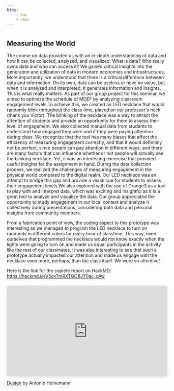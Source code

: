 ```yaml
---
hide:
    - toc
    - <h1>
---
```

#
## Measuring the World

The course on data provided us with an in-depth understanding of data and how it can be collected, analyzed, and visualized. What is data? Who really owns data and who can access it? We gained critical insights into the generation and utilization of data in modern economies and infrastructures. More importantly, we understood that there is a critical difference between data and information. On its own, data can be useless or have no value, but when it is analyzed and interpreted, it generates information and insights. This is what really matters. As part of our group project for this seminar, we aimed to optimize the schedule of MDEF by analyzing classroom engagement levels.To achieve this, we created an LED necklace that would randomly blink throughout the class time, placed on our professor's neck (thank you Victor). The blinking of the necklace was a way to attract the attention of students and provide an opportunity for them to assess their level of engagement. We also collected manual data from students to understand how engaged they were and if they were paying attention during class. We recognize that the tool has many biases that affect the efficiency of measuring engagement correctly, and that it would definitely not be perfect, since people can pay attention in different ways, and there are many factors that can influence whether or not people will actually see the blinking necklace. Yet, it was an interesting excercise that provided useful insights for the assignment in hand. During the data collection process, we realized the challenges of measuring engagement in the physical world compared to the digital realm. Our LED necklace was an attempt to bridge this gap and provide a visual cue for students to assess their engagement levels.We also explored with the use of Orange3 as a tool to play with and interpret data, which was exciting and insightful as it is a great tool to analyze and visualize the data. Our group appreciated the opportunity to study engagement in our local context and analyze it collectively during presentations, considering both data and personal insights from community members.

From a fabrication point of view, the coding aspect to this prototype was interesting as we managed to program the LED necklace to turn on randomly in different colors for every hour of classtime. This way, even ourselves that programmed the necklace would not know exactly when the lights were going to turn on and made us equal participants in the activity like the rest of our classmates. It was also interesting to see that such a prototype actually impacted our attention and made us engage with the necklace even more, perhaps, than the class itself. We were so attentive!


Here is the link for the coplete report on HackMD:
<a href="https://hackmd.io/V5oxTmRXTGC1IJY0ac_oAw">https://hackmd.io/V5oxTmRXTGC1IJY0ac_oAw</a>

<div style="position: relative; width: 100%; height: 0; padding-top: 56.2500%;
 padding-bottom: 0; box-shadow: 0 2px 8px 0 rgba(63,69,81,0.16); margin-top: 1.6em; margin-bottom: 0.9em; overflow: hidden;
 border-radius: 8px; will-change: transform;">
  <iframe loading="lazy" style="position: absolute; width: 100%; height: 100%; top: 0; left: 0; border: none; padding: 0;margin: 0;"
    src="https:&#x2F;&#x2F;www.canva.com&#x2F;design&#x2F;DAFfvnU4eu4&#x2F;view?embed" allowfullscreen="allowfullscreen" allow="fullscreen">
  </iframe>
</div>
<a href="https:&#x2F;&#x2F;www.canva.com&#x2F;design&#x2F;DAFfvnU4eu4&#x2F;view?utm_content=DAFfvnU4eu4&amp;utm_campaign=designshare&amp;utm_medium=embeds&amp;utm_source=link" target="_blank" rel="noopener">Design</a> by Antonio Heinemann
